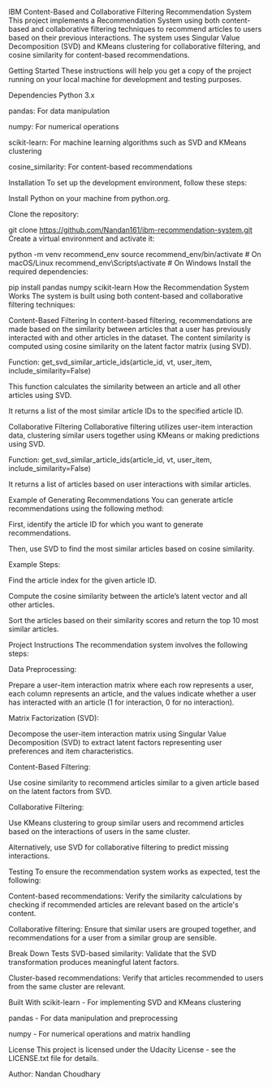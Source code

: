 IBM Content-Based and Collaborative Filtering Recommendation System
This project implements a Recommendation System using both content-based and collaborative filtering techniques to recommend articles to users based on their previous interactions. The system uses Singular Value Decomposition (SVD) and KMeans clustering for collaborative filtering, and cosine similarity for content-based recommendations.

Getting Started
These instructions will help you get a copy of the project running on your local machine for development and testing purposes.

Dependencies
Python 3.x

pandas: For data manipulation

numpy: For numerical operations

scikit-learn: For machine learning algorithms such as SVD and KMeans clustering

cosine_similarity: For content-based recommendations

Installation
To set up the development environment, follow these steps:

Install Python on your machine from python.org.

Clone the repository:


git clone https://github.com/Nandan161/ibm-recommendation-system.git
Create a virtual environment and activate it:


python -m venv recommend_env
source recommend_env/bin/activate  # On macOS/Linux
recommend_env\Scripts\activate  # On Windows
Install the required dependencies:


pip install pandas numpy scikit-learn
How the Recommendation System Works
The system is built using both content-based and collaborative filtering techniques:

Content-Based Filtering
In content-based filtering, recommendations are made based on the similarity between articles that a user has previously interacted with and other articles in the dataset. The content similarity is computed using cosine similarity on the latent factor matrix (using SVD).

Function: get_svd_similar_article_ids(article_id, vt, user_item, include_similarity=False)

This function calculates the similarity between an article and all other articles using SVD.

It returns a list of the most similar article IDs to the specified article ID.

Collaborative Filtering
Collaborative filtering utilizes user-item interaction data, clustering similar users together using KMeans or making predictions using SVD.

Function: get_svd_similar_article_ids(article_id, vt, user_item, include_similarity=False)

It returns a list of articles based on user interactions with similar articles.

Example of Generating Recommendations
You can generate article recommendations using the following method:

First, identify the article ID for which you want to generate recommendations.

Then, use SVD to find the most similar articles based on cosine similarity.

Example Steps:

Find the article index for the given article ID.

Compute the cosine similarity between the article’s latent vector and all other articles.

Sort the articles based on their similarity scores and return the top 10 most similar articles.

Project Instructions
The recommendation system involves the following steps:

Data Preprocessing:

Prepare a user-item interaction matrix where each row represents a user, each column represents an article, and the values indicate whether a user has interacted with an article (1 for interaction, 0 for no interaction).

Matrix Factorization (SVD):

Decompose the user-item interaction matrix using Singular Value Decomposition (SVD) to extract latent factors representing user preferences and item characteristics.

Content-Based Filtering:

Use cosine similarity to recommend articles similar to a given article based on the latent factors from SVD.

Collaborative Filtering:

Use KMeans clustering to group similar users and recommend articles based on the interactions of users in the same cluster.

Alternatively, use SVD for collaborative filtering to predict missing interactions.

Testing
To ensure the recommendation system works as expected, test the following:

Content-based recommendations: Verify the similarity calculations by checking if recommended articles are relevant based on the article's content.

Collaborative filtering: Ensure that similar users are grouped together, and recommendations for a user from a similar group are sensible.

Break Down Tests
SVD-based similarity: Validate that the SVD transformation produces meaningful latent factors.

Cluster-based recommendations: Verify that articles recommended to users from the same cluster are relevant.

Built With
scikit-learn - For implementing SVD and KMeans clustering

pandas - For data manipulation and preprocessing

numpy - For numerical operations and matrix handling

License
This project is licensed under the Udacity License - see the LICENSE.txt file for details.

Author: Nandan Choudhary